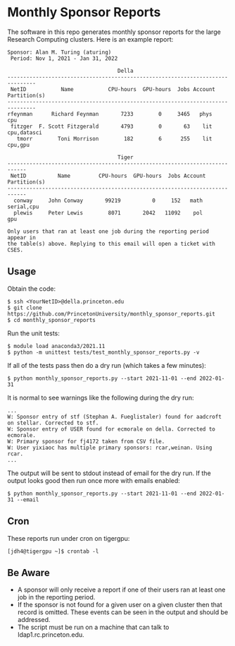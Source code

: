 # Monthly Sponsor Reports

The software in this repo generates monthly sponsor reports for the large Research Computing clusters. Here is an example report:

```
Sponsor: Alan M. Turing (aturing)
 Period: Nov 1, 2021 - Jan 31, 2022

                                   Della                                   
-------------------------------------------------------------------------------
 NetID           Name           CPU-hours  GPU-hours  Jobs Account Partition(s)
-------------------------------------------------------------------------------
rfeynman      Richard Feynman       7233        0     3465   phys           cpu 
 fitzger  F. Scott Fitzgerald       4793        0       63    lit   cpu,datasci  
   tmorr        Toni Morrison        182        6      255    lit       cpu,gpu 

                                   Tiger                                   
----------------------------------------------------------------------------
 NetID          Name         CPU-hours  GPU-hours  Jobs Account Partition(s)
----------------------------------------------------------------------------
  conway     John Conway       99219          0     152   math    serial,cpu 
  plewis     Peter Lewis        8071       2042   11092    pol           gpu 

Only users that ran at least one job during the reporting period appear in
the table(s) above. Replying to this email will open a ticket with CSES.
```

## Usage

Obtain the code:

```
$ ssh <YourNetID>@della.princeton.edu
$ git clone https://github.com/PrincetonUniversity/monthly_sponsor_reports.git
$ cd monthly_sponsor_reports
```

Run the unit tests:

```
$ module load anaconda3/2021.11
$ python -m unittest tests/test_monthly_sponsor_reports.py -v
```

If all of the tests pass then do a dry run (which takes a few minutes):

```
$ python monthly_sponsor_reports.py --start 2021-11-01 --end 2022-01-31
```

It is normal to see warnings like the following during the dry run:

```
...
W: Sponsor entry of stf (Stephan A. Fueglistaler) found for aadcroft on stellar. Corrected to stf.
W: Sponsor entry of USER found for ecmorale on della. Corrected to ecmorale.
W: Primary sponsor for fj4172 taken from CSV file.
W: User yixiaoc has multiple primary sponsors: rcar,weinan. Using rcar.
...
```

The output will be sent to stdout instead of email for the dry run. If the output looks good then run once more with emails enabled:

```
$ python monthly_sponsor_reports.py --start 2021-11-01 --end 2022-01-31 --email
```

## Cron

These reports run under cron on tigergpu:

```
[jdh4@tigergpu ~]$ crontab -l
```

## Be Aware

- A sponsor will only receive a report if one of their users ran at least one job in the reporting period.  
- If the sponsor is not found for a given user on a given cluster then that record is omitted. These events can be seen in the output and should be addressed.  
- The script must be run on a machine that can talk to ldap1.rc.princeton.edu.  
